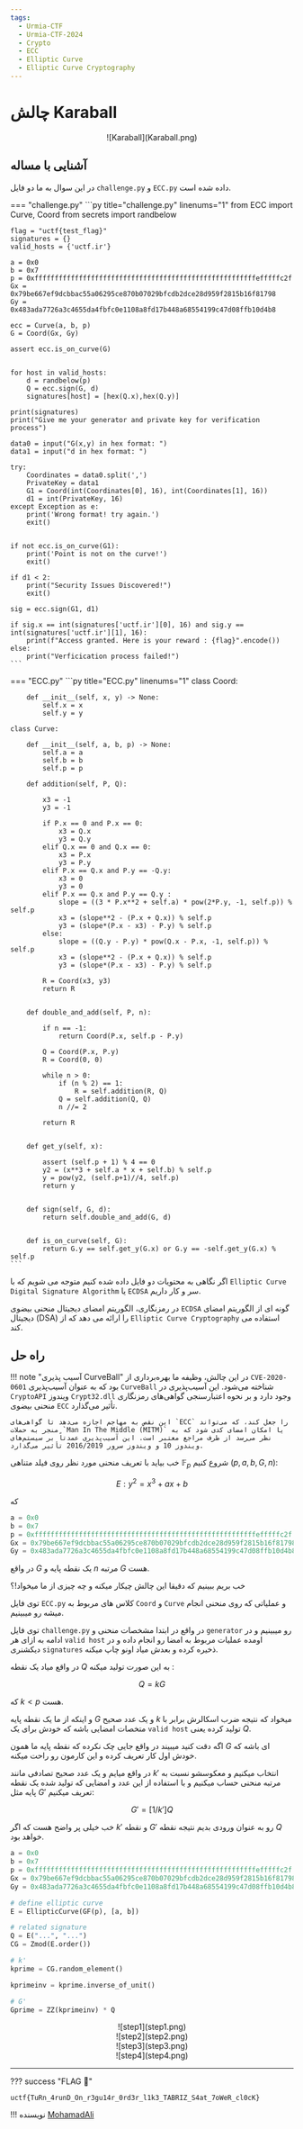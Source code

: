 ```yaml
---
tags:
  - Urmia-CTF
  - Urmia-CTF-2024
  - Crypto
  - ECC
  - Elliptic Curve
  - Elliptic Curve Cryptography
---
```


# چالش  Karaball 

<center>
 ![Karaball](Karaball.png)
</center>

## آشنایی با مساله

در این سوال به ما دو فایل
`challenge.py`
و 
`ECC.py`
داده شده است.

=== "challenge.py"
    ```py title="challenge.py" linenums="1"
    from ECC import Curve, Coord
    from secrets import randbelow

    flag = "uctf{test_flag}"
    signatures = {}
    valid_hosts = {'uctf.ir'}

    a = 0x0
    b = 0x7
    p = 0xfffffffffffffffffffffffffffffffffffffffffffffffffffffffefffffc2f
    Gx = 0x79be667ef9dcbbac55a06295ce870b07029bfcdb2dce28d959f2815b16f81798
    Gy = 0x483ada7726a3c4655da4fbfc0e1108a8fd17b448a68554199c47d08ffb10d4b8

    ecc = Curve(a, b, p)
    G = Coord(Gx, Gy)

    assert ecc.is_on_curve(G)


    for host in valid_hosts:
        d = randbelow(p)
        Q = ecc.sign(G, d)
        signatures[host] = [hex(Q.x),hex(Q.y)]
        
    print(signatures)
    print("Give me your generator and private key for verification process")

    data0 = input("G(x,y) in hex format: ")
    data1 = input("d in hex format: ")

    try:
        Coordinates = data0.split(',')
        PrivateKey = data1
        G1 = Coord(int(Coordinates[0], 16), int(Coordinates[1], 16))
        d1 = int(PrivateKey, 16)
    except Exception as e:
        print('Wrong format! try again.')
        exit()


    if not ecc.is_on_curve(G1):
        print('Point is not on the curve!')
        exit()

    if d1 < 2:
        print("Security Issues Discovered!")
        exit()

    sig = ecc.sign(G1, d1)

    if sig.x == int(signatures['uctf.ir'][0], 16) and sig.y == int(signatures['uctf.ir'][1], 16):
        print(f"Access granted. Here is your reward : {flag}".encode())
    else:
        print("Verficication process failed!")
    ```
=== "ECC.py"
    ```py title="ECC.py" linenums="1"
    class Coord:

        def __init__(self, x, y) -> None:
            self.x = x
            self.y = y

    class Curve:

        def __init__(self, a, b, p) -> None:
            self.a = a
            self.b = b
            self.p = p

        def addition(self, P, Q):

            x3 = -1
            y3 = -1

            if P.x == 0 and P.x == 0:
                x3 = Q.x
                y3 = Q.y
            elif Q.x == 0 and Q.x == 0:
                x3 = P.x
                y3 = P.y
            elif P.x == Q.x and P.y == -Q.y:
                x3 = 0
                y3 = 0
            elif P.x == Q.x and P.y == Q.y :
                slope = ((3 * P.x**2 + self.a) * pow(2*P.y, -1, self.p)) % self.p
                x3 = (slope**2 - (P.x + Q.x)) % self.p
                y3 = (slope*(P.x - x3) - P.y) % self.p
            else:
                slope = ((Q.y - P.y) * pow(Q.x - P.x, -1, self.p)) % self.p
                x3 = (slope**2 - (P.x + Q.x)) % self.p
                y3 = (slope*(P.x - x3) - P.y) % self.p

            R = Coord(x3, y3)
            return R


        def double_and_add(self, P, n):

            if n == -1:
                return Coord(P.x, self.p - P.y)
            
            Q = Coord(P.x, P.y)
            R = Coord(0, 0)

            while n > 0:
                if (n % 2) == 1:
                    R = self.addition(R, Q)
                Q = self.addition(Q, Q)
                n //= 2

            return R
        

        def get_y(self, x):
            
            assert (self.p + 1) % 4 == 0
            y2 = (x**3 + self.a * x + self.b) % self.p
            y = pow(y2, (self.p+1)//4, self.p)
            return y


        def sign(self, G, d):
            return self.double_and_add(G, d)
        

        def is_on_curve(self, G):
            return G.y == self.get_y(G.x) or G.y == -self.get_y(G.x) % self.p
    ```

اگر نگاهی به محتویات دو فایل داده شده کنیم متوجه می شویم که با `Elliptic Curve Digital Signature Algorithm` یا  `ECDSA`  سر و کار داریم.


در رمزنگاری، الگوریتم امضای دیجیتال منحنی بیضوی `ECDSA` گونه ای از الگوریتم امضای دیجیتال (DSA) را ارائه می دهد که از `Elliptic Curve Cryptography` استفاده می کند.


## راه حل

!!! note "آسیب پذیری CurveBall"
    در این چالش، وظیفه ما بهره‌برداری از `CVE-2020-0601` بود که به عنوان آسیب‌پذیری `CurveBall` شناخته می‌شود. این آسیب‌پذیری در `CryptoAPI` ویندوز `Crypt32.dll` وجود دارد و بر نحوه اعتبارسنجی گواهی‌های رمزنگاری منحنی بیضوی `ECC` تأثیر می‌گذارد.

    این نقص به مهاجم اجازه می‌دهد تا گواهی‌های `ECC` را جعل کند، که می‌تواند منجر به حملات `Man In The Middle (MITM)` یا امکان امضای کدی شود که به نظر می‌رسد از طرف مراجع معتبر است. این آسیب‌پذیری عمدتاً بر سیستم‌های ویندوز 10 و ویندوز سرور 2016/2019 تأثیر می‌گذارد.

خب بیاید با تعریف منحنی مورد نظر روی فیلد متناهی $\mathbb{F}_p$ شروع کنیم $(p,a,b,G,n)$:

$$E:y^2 = x^3 + ax + b$$

که

```py
a = 0x0
b = 0x7
p = 0xfffffffffffffffffffffffffffffffffffffffffffffffffffffffefffffc2f
Gx = 0x79be667ef9dcbbac55a06295ce870b07029bfcdb2dce28d959f2815b16f81798
Gy = 0x483ada7726a3c4655da4fbfc0e1108a8fd17b448a68554199c47d08ffb10d4b8
```
در واقع $G$ یک نقطه پایه و $n$ مرتبه $G$ هست.

خب بریم ببینیم که دقیقا این چالش چیکار میکنه و چه چیزی از ما میخواد!؟

توی فایل `ECC.py` کلاس های مربوط به `Coord` و `Curve` و عملیاتی که روی منحنی انجام میشه رو میبینیم.

توی فایل `challenge.py` در واقع در ابتدا مشخصات منحنی و `generator` رو میبینیم و در ادامه به ازای هر `valid host` اومده عملیات مربوط به امضا رو انجام داده و در دیکشنری `signatures` ذخیره کرده و بعدش میاد اونو چاپ میکنه.

در واقع میاد یک نقطه $Q$ به این صورت تولید میکنه :

$$Q = kG$$

که $k < p$ هست.

و اینکه از ما یک نقطه پایه $G$ و یک عدد صحیح $k$ میخواد که نتیجه ضرب اسکالرش برابر با متخصات امضایی باشه که خودش برای یک `valid host` تولید کرده یعنی $Q$.

اگه دقت کنید میبیند در واقع جایی چک نکرده که نقطه پایه ما همون $G$ ای باشه که خودش اول کار تعریف کرده و این کارمون رو راحت میکنه.

در واقع میایم و یک عدد صحیح تصادفی مانند $k'$ انتخاب میکنیم و معکوسشو نسبت به مرتبه منحنی حساب میکنیم و با استفاده از این عدد و امضایی که تولید شده یک نقطه پایه مثل $G'$ تعریف میکنیم:

$$G' = [1/k']Q$$

خب خیلی پر واضح هست که اگر $k'$ و نقطه $G'$ رو به عنوان ورودی بدیم نتیجه نقطه $Q$ خواهد بود.


```py title="solve.sage" linenums="1" hl_lines="15 20"
a = 0x0
b = 0x7
p = 0xfffffffffffffffffffffffffffffffffffffffffffffffffffffffefffffc2f
Gx = 0x79be667ef9dcbbac55a06295ce870b07029bfcdb2dce28d959f2815b16f81798
Gy = 0x483ada7726a3c4655da4fbfc0e1108a8fd17b448a68554199c47d08ffb10d4b8

# define elliptic curve
E = EllipticCurve(GF(p), [a, b])

# related signature 
Q = E("...", "...")
CG = Zmod(E.order())

# k'
kprime = CG.random_element()

kprimeinv = kprime.inverse_of_unit()

# G'
Gprime = ZZ(kprimeinv) * Q
```

<center>
 ![step1](step1.png)
</center>

<center>
 ![step2](step2.png)
</center>

<center>
 ![step3](step3.png)
</center>

<center>
 ![step4](step4.png)
</center>

---
??? success "FLAG :triangular_flag_on_post:"
    <div dir="ltr">`uctf{TuRn_4runD_On_r3gu14r_0rd3r_l1k3_TABRIZ_S4at_7oWeR_cl0cK}`</div>


!!! نویسنده
    [MohamadAli](https://github.com/wh1te-r0s3)

